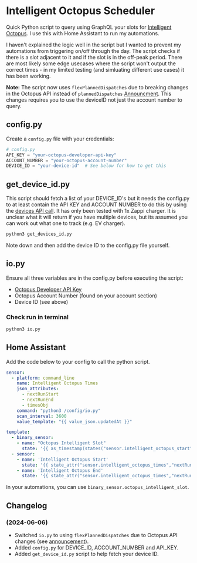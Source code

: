 # Intelligent Octopus Scheduler
Quick Python script to query using GraphQL your slots for [Intelligent Octopus](https://octopus.energy/intelligent-octopus/). I use this with Home Assistant to run my automations.

I haven't explained the logic well in the script but I wanted to prevent my automations from triggering on/off through the day. The script checks if there is a slot adjacent to it and if the slot is in the off-peak period. There are most likely some edge usecases where the script won't output the correct times - in my limited testing (and simluating different use cases) it has been working.

**Note:** The script now uses `flexPlannedDispatches` due to breaking changes in the Octopus API instead of `plannedDispatches` [Announcment](https://announcements.kraken.tech/announcements/public/166/). This changes requires you to use the deviceID not just the account number to query.

## config.py
Create a `config.py` file with your credentials:

```python
# config.py
API_KEY = "your-octopus-developer-api-key"
ACCOUNT_NUMBER = "your-octopus-account-number"
DEVICE_ID = "your-device-id"  # See below for how to get this
```

## get_device_id.py
This script should fetch a list of your DEVICE_ID's but it needs the config.py to at least contain the API KEY and ACCOUNT NUMBER to do this by using the [devices API call](https://developer.octopus.energy/graphql/reference/queries#api-queries-devices). It has only been tested with 1x Zappi charger. It is unclear what it will return if you have multiple devices, but its assumed you can work out what one to track (e.g. EV charger). 

```bash
python3 get_devices_id.py
```
Note down and then add the device ID to the config.py file yourself.

## io.py
Ensure all three variables are in the config.py before executing the script:
- [Octopus Developer API Key](https://octopus.energy/dashboard/developer/)
- Octopus Account Number (found on your account section)
- Device ID (see above)

### Check run in terminal
```bash
python3 io.py
```

## Home Assistant
Add the code below to your config to call the python script. 

```yaml
sensor:
  - platform: command_line
    name: Intelligent Octopus Times
    json_attributes:
      - nextRunStart
      - nextRunEnd
      - timesObj
    command: "python3 /config/io.py"
    scan_interval: 3600
    value_template: "{{ value_json.updatedAt }}"

template:
  - binary_sensor:
    - name: "Octopus Intelligent Slot"
      state: '{{ as_timestamp(states("sensor.intelligent_octopus_start")) <= as_timestamp(now()) <= as_timestamp(states("sensor.intelligent_octopus_end")) }}'
  - sensor:
    - name: 'Intelligent Octopus Start'
      state: '{{ state_attr("sensor.intelligent_octopus_times","nextRunStart") }}'
    - name: 'Intelligent Octopus End'
      state: '{{ state_attr("sensor.intelligent_octopus_times","nextRunEnd") }}'
```

In your automations, you can use `binary_sensor.octopus_intelligent_slot`.

## Changelog

### (2024-06-06)
- Switched `io.py` to using `flexPlannedDispatches` due to Octopus API changes (see [announcement](https://announcements.kraken.tech/announcements/public/166/)).
- Added `config.py` for DEVICE_ID, ACCOUNT_NUMBER and API_KEY.
- Added `get_device_id.py` script to help fetch your device ID.